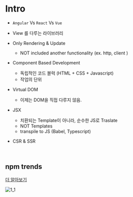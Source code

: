 # Intro

- `Angular` Vs `React` Vs `Vue`

- View 를 다루는 라이브러리

- Only Rendering & Update
  - NOT included another functionality (ex. http, client )
- Component Based Development
  - 독립적인 코드 블럭 (HTML + CSS + Javascript)
  - 작업의 단위
- Virtual DOM
  - 이제는 DOM을 직접 다루지 않음.
- JSX
  - 치환되는 Template이 아니라, 순수한 JS로 Traslate
  - NOT Templates
  - transpile to JS (Babel, Typescript)

- CSR & SSR

<br/>

## npm trends

[더 알아보기](https://www.npmtrends.com/angular-vs-react-vs-vue)

![1_1]()